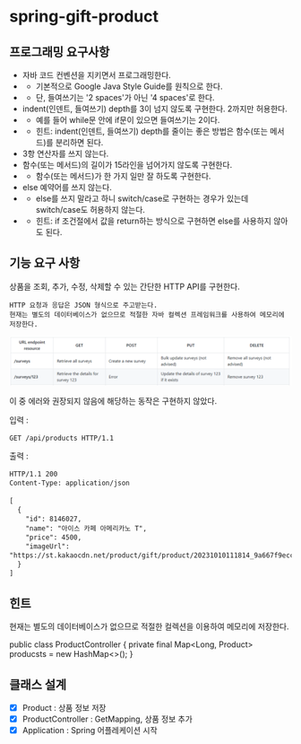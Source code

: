# spring-gift-product

## 프로그래밍 요구사항

-    자바 코드 컨벤션을 지키면서 프로그래밍한다.
-    -    기본적으로 Google Java Style Guide를 원칙으로 한다.
-    -    단, 들여쓰기는 '2 spaces'가 아닌 '4 spaces'로 한다.
-    indent(인덴트, 들여쓰기) depth를 3이 넘지 않도록 구현한다. 2까지만 허용한다.
-    -    예를 들어 while문 안에 if문이 있으면 들여쓰기는 2이다.
-    -    힌트: indent(인덴트, 들여쓰기) depth를 줄이는 좋은 방법은 함수(또는 메서드)를 분리하면 된다.
-    3항 연산자를 쓰지 않는다.
-    함수(또는 메서드)의 길이가 15라인을 넘어가지 않도록 구현한다.
-    -    함수(또는 메서드)가 한 가지 일만 잘 하도록 구현한다.
-    else 예약어를 쓰지 않는다.
-    -    else를 쓰지 말라고 하니 switch/case로 구현하는 경우가 있는데 switch/case도 허용하지 않는다.
-    -    힌트: if 조건절에서 값을 return하는 방식으로 구현하면 else를 사용하지 않아도 된다.

## 기능 요구 사항

상품을 조회, 추가, 수정, 삭제할 수 있는 간단한 HTTP API를 구현한다.

    HTTP 요청과 응답은 JSON 형식으로 주고받는다.
    현재는 별도의 데이터베이스가 없으므로 적절한 자바 컬렉션 프레임워크를 사용하여 메모리에 저장한다.

![alt text](image-1.png)

이 중 에러와 권장되지 않음에 해당하는 동작은 구현하지 않았다.


입력 : 
```HTTP
GET /api/products HTTP/1.1
```

출력 : 
```HTTP
HTTP/1.1 200 
Content-Type: application/json

[
  {
    "id": 8146027,
    "name": "아이스 카페 아메리카노 T",
    "price": 4500,
    "imageUrl": "https://st.kakaocdn.net/product/gift/product/20231010111814_9a667f9eccc943648797925498bdd8a3.jpg"
  }
]
```

## 힌트
현재는 별도의 데이터베이스가 없으므로 적절한 컬렉션을 이용하여 메모리에 저장한다.

                    
public class ProductController {
    private final Map<Long, Product> producsts = new HashMap<>();
}

## 클래스 설계
- [X] Product : 상품 정보 저장
- [X] ProductController : GetMapping, 상품 정보 추가
- [X] Application : Spring 어플레케이션 시작